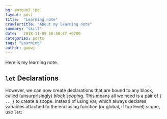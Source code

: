 ```yaml
---
bg: antguo2.jpg
layout: post
title:  "Learning note"
crawlertitle: "About my learning note"
summary: "skill"
date:   2018-11-09 16:40:47 +0700
categories: posts
tags: "Learning"
author: guowj
---
```

Here is my learning note.

## `let` Declarations

However, we can now create declarations that are bound to any block, called (unsurprisingly) *block scoping*. This means all we need is a pair of `{ .. }` to create a scope. Instead of using var, which always declares variables attached to the enclosing function (or global, if top level) scope, use `let`:
